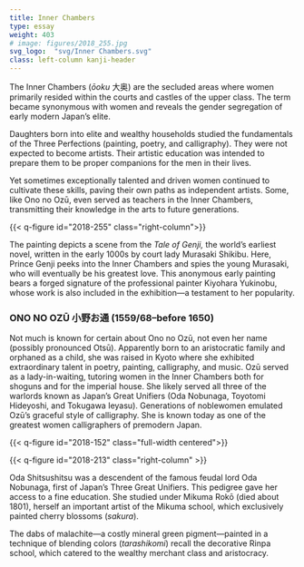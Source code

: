 ```yaml
---
title: Inner Chambers
type: essay
weight: 403
# image: figures/2018_255.jpg
svg_logo:  "svg/Inner Chambers.svg"
class: left-column kanji-header
---
```


The Inner Chambers (*ōoku* <span lang="ja">大奥</span>) are the secluded areas where women primarily resided within the courts and castles of the upper class. The term became synonymous with women and reveals the gender segregation of early modern Japan’s elite.

Daughters born into elite and wealthy households studied the fundamentals of the Three Perfections (painting, poetry, and calligraphy). They were not expected to become artists. Their artistic education was intended to prepare them to be proper companions for the men in their lives.

Yet sometimes exceptionally talented and driven women continued to cultivate these skills, paving their own paths as independent artists. Some, like Ono no Ozū, even served as teachers in the Inner Chambers, transmitting their knowledge in the arts to future generations.

{{< q-figure id="2018-255" class="right-column">}}

The painting depicts a scene from the *Tale of Genji,* the world’s earliest novel, written in the early 1000s by court lady Murasaki Shikibu. Here, Prince Genji peeks into the Inner Chambers and spies the young Murasaki, who will eventually be his greatest love. This anonymous early painting bears a forged signature of the professional painter Kiyohara Yukinobu, whose work is also included in the exhibition—a testament to her popularity.

### ONO NO OZŪ <span lang="ja">小野お通</span> (1559/68–before 1650)

Not much is known for certain about Ono no Ozū, not even her name (possibly pronounced Otsū). Apparently born to an aristocratic family and orphaned as a child, she was raised in Kyoto where she exhibited extraordinary talent in poetry, painting, calligraphy, and music. Ozū served as a lady-in-waiting, tutoring women in the Inner Chambers both for shoguns and for the imperial house. She likely served all three of the warlords known as Japan’s Great Unifiers (Oda Nobunaga, Toyotomi Hideyoshi, and Tokugawa Ieyasu). Generations of noblewomen emulated Ozū’s graceful style of calligraphy. She is known today as one of the greatest women calligraphers of premodern Japan.

{{< q-figure id="2018-152" class="full-width centered">}}

{{< q-figure id="2018-213" class="right-column" >}}

Oda Shitsushitsu was a descendent of the famous feudal lord Oda Nobunaga, first of Japan’s Three Great Unifiers. This pedigree gave her access to a fine education. She studied under Mikuma Rokō (died about 1801), herself an important artist of the Mikuma school, which exclusively painted cherry blossoms (*sakura*).

The dabs of malachite—a costly mineral green pigment—painted in a technique of blending colors (*tarashikomi*) recall the decorative Rinpa school, which catered to the wealthy merchant class and aristocracy.
